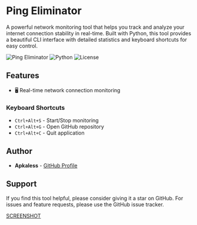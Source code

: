 # Ping Eliminator

A powerful network monitoring tool that helps you track and analyze your internet connection stability in real-time. Built with Python, this tool provides a beautiful CLI interface with detailed statistics and keyboard shortcuts for easy control.

![Ping Eliminator](https://img.shields.io/badge/Ping-Eliminator-blue)
![Python](https://img.shields.io/badge/Python-3.6%2B-green)
![License](https://img.shields.io/badge/License-MIT-yellow)

## Features
- 🖥️ Real-time network connection monitoring

### Keyboard Shortcuts

- `Ctrl+Alt+S` - Start/Stop monitoring
- `Ctrl+Alt+G` - Open GitHub repository
- `Ctrl+Alt+C` - Quit application

## Author

- **Apkaless** - [GitHub Profile](https://github.com/apkaless)

## Support

If you find this tool helpful, please consider giving it a star on GitHub. For issues and feature requests, please use the GitHub issue tracker. 

[SCREENSHOT](https://github.com/Apkaless/PingEliminator/blob/main/Untitled.png)
